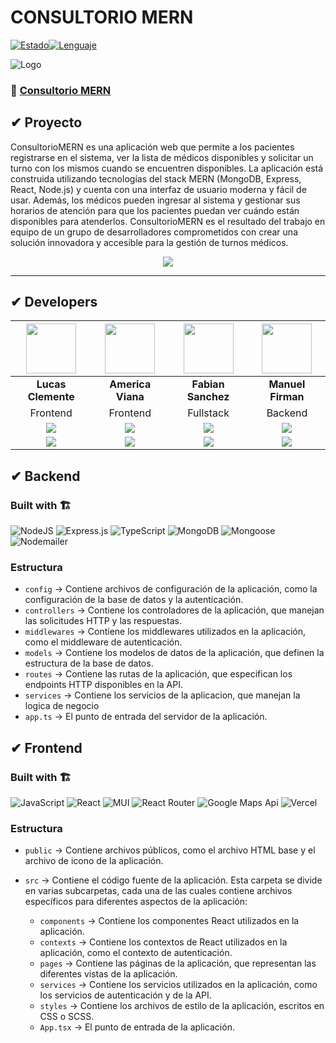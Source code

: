 # CONSULTORIO MERN

[![Estado](https://img.shields.io/badge/estado-en%20progreso-blue)](https://github.com/user/proyecto)[![Lenguaje](https://img.shields.io/badge/lenguaje-javascript-yellow)](https://github.com/user/proyecto)

![Logo](https://media.discordapp.net/attachments/1088113388846071859/1090626722514345985/Logo_mern.png)

### 🔗 <a href="https://consultoriomern.vercel.app/">Consultorio MERN</a>
## ✔ Proyecto
ConsultorioMERN es una aplicación web que permite a los pacientes registrarse en el sistema, ver la lista de médicos disponibles y solicitar un turno con los mismos cuando se encuentren disponibles. La aplicación está construida utilizando tecnologías del stack MERN (MongoDB, Express, React, Node.js) y cuenta con una interfaz de usuario moderna y fácil de usar. Además, los médicos pueden ingresar al sistema y gestionar sus horarios de atención para que los pacientes puedan ver cuándo están disponibles para atenderlos. ConsultorioMERN es el resultado del trabajo en equipo de un grupo de desarrolladores comprometidos con crear una solución innovadora y accesible para la gestión de turnos médicos.

<p  align="center" ><a href="https://www.youtube.com/watch?v=-Ngdzem81a0" target="_blank" rel="noopener noreferrer"> <img src="https://img.shields.io/badge/Video Preview%20-%23FF0000.svg?&style=for-the-badge&logo=YouTube&logoColor=white"/></a></p>

<hr/>



## ✔ Developers
| <img src="https://avatars.githubusercontent.com/u/84654392?v=4" width=80> | <img src="https://ca.slack-edge.com/T02KS88FB0E-U04U8M2EVFW-42dbd7f76529-512" width=80> | <img src="https://ca.slack-edge.com/T02KS88FB0E-U04MEGXSAAJ-f87dd59680fa-512" width=80> | <img src="https://avatars.githubusercontent.com/u/92244840?v=4" width=80> |
|:-:|:-:|:-:|:-:|
| **Lucas Clemente** | **America Viana** | **Fabian Sanchez** | **Manuel Firman** |
| Frontend | Frontend | Fullstack | Backend |
| <a href="https://github.com/lucasclemente08"><img src="https://img.shields.io/badge/github-%23121011.svg?&style=for-the-badge&logo=github&logoColor=white"/></a> | <a href="https://github.com/amerikv220"><img src="https://img.shields.io/badge/github-%23121011.svg?&style=for-the-badge&logo=github&logoColor=white"/></a> | <a href="https://github.com/fabisanz-dev"><img src="https://img.shields.io/badge/github-%23121011.svg?&style=for-the-badge&logo=github&logoColor=white"/></a> | <a href="https://github.com/manuelfirman"><img src="https://img.shields.io/badge/github-%23121011.svg?&style=for-the-badge&logo=github&logoColor=white"/></a> |
| <a href="https://www.linkedin.com/in/lucas-clemente-front-end-developer/"><img src="https://img.shields.io/badge/linkedin%20-%230077B5.svg?&style=for-the-badge&logo=linkedin&logoColor=white"/></a> | <a href=""><img src="https://img.shields.io/badge/linkedin%20-%230077B5.svg?&style=for-the-badge&logo=linkedin&logoColor=white"/></a> | <a href="https://www.linkedin.com/in/fabian-sanchez-j/"><img src="https://img.shields.io/badge/linkedin%20-%230077B5.svg?&style=for-the-badge&logo=linkedin&logoColor=white"/></a> | <a href="https://www.linkedin.com/in/manuel-firman/"><img src="https://img.shields.io/badge/linkedin%20-%230077B5.svg?&style=for-the-badge&logo=linkedin&logoColor=white"/></a> |



## ✔ Backend
### Built with 🏗️
![NodeJS](https://img.shields.io/badge/Node.js-6DA55F?style=for-the-badge&logo=Node.js&logoColor=white) ![Express.js](https://img.shields.io/badge/Express.js-%23404d59.svg?style=for-the-badge&logo=Express&logoColor=%2361DAFB) ![TypeScript](https://img.shields.io/badge/TypeScript-blue.svg?style=for-the-badge&logo=TypeScript&logoColor=white) ![MongoDB](https://img.shields.io/badge/MongoDB-%234ea94b.svg?style=for-the-badge&logo=MongoDB&logoColor=white) ![Mongoose](https://img.shields.io/badge/Mongoose-%2320232a.svg?style=for-the-badge&logo=Mongoose&logoColor=%%2361DAFB) ![Nodemailer](https://img.shields.io/badge/Nodemailer-0F9DCE?style=for-the-badge&logo=Nodemailer&logoColor=fff)

### Estructura
- `config` -> Contiene archivos de configuración de la aplicación, como la configuración de la base de datos y la autenticación.
- `controllers` -> Contiene los controladores de la aplicación, que manejan las solicitudes HTTP y las respuestas.
- `middlewares` -> Contiene los middlewares utilizados en la aplicación, como el middleware de autenticación.
- `models` -> Contiene los modelos de datos de la aplicación, que definen la estructura de la base de datos.
- `routes` -> Contiene las rutas de la aplicación, que especifican los endpoints HTTP disponibles en la API.
- `services` -> Contiene los servicios de la aplicacion, que manejan la logica de negocio
- `app.ts` -> El punto de entrada del servidor de la aplicación.

## ✔ Frontend
### Built with 🏗️
![JavaScript](https://img.shields.io/badge/JavaScript-%23323330.svg?style=for-the-badge&logo=Javascript&logoColor=%23F7DF1E) ![React](https://img.shields.io/badge/React-149eca?style=for-the-badge&logo=react&logoColor=fff) ![MUI](https://img.shields.io/badge/MUI-007FFF?style=for-the-badge&logo=MUI&logoColor=fff) ![React Router](https://img.shields.io/badge/React_Router-000?style=for-the-badge&logo=reactrouter&logoColor=fff) ![Google Maps Api](https://img.shields.io/badge/Google_Maps_Api-DE4032?style=for-the-badge&logo=GoogleMaps&logoColor=fff) ![Vercel](https://img.shields.io/badge/vercel%20-%23000000.svg?&style=for-the-badge&logo=vercel&logoColor=white)

### Estructura
- `public` -> Contiene archivos públicos, como el archivo HTML base y el archivo de icono de la aplicación.

- `src` -> Contiene el código fuente de la aplicación. Esta carpeta se divide en varias subcarpetas, cada una de las cuales contiene archivos específicos para diferentes aspectos de la aplicación:

  - `components` -> Contiene los componentes React utilizados en la aplicación.
  - `contexts` -> Contiene los contextos de React utilizados en la aplicación, como el contexto de autenticación.
  - `pages` -> Contiene las páginas de la aplicación, que representan las diferentes vistas de la aplicación.
  - `services` -> Contiene los servicios utilizados en la aplicación, como los servicios de autenticación y de la API.
  - `styles` -> Contiene los archivos de estilo de la aplicación, escritos en CSS o SCSS.
  - `App.tsx` -> El punto de entrada de la aplicación.